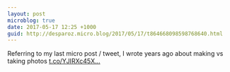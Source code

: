 ```yaml
---
layout: post
microblog: true
date: 2017-05-17 12:25 +1000
guid: http://desparoz.micro.blog/2017/05/17/t864668098598768640.html
---
```

Referring to my last micro post / tweet, I wrote years ago about making vs taking photos [t.co/YJIRXc45X...](https://t.co/YJIRXc45XU)
